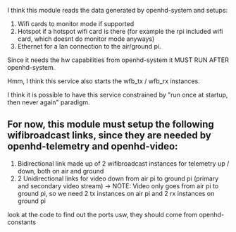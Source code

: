 I think this module reads the data generated by openhd-system and setups:
1) Wifi cards to monitor mode if supported
2) Hotspot if a hotspot wifi card is there (for example the rpi included wifi card, which doesnt do monitor mode anyways)
3) Ethernet for a lan connection to the air/ground pi.

Since it needs the hw capabilities from openhd-system it MUST RUN AFTER openhd-system.

Hmm, I think this service also starts the wfb_tx / wfb_rx instances.

I think it is possible to have this service constrained by "run once at startup, then never again" paradigm.

## For now, this module must setup the following wifibroadcast links, since they are needed by openhd-telemetry and openhd-video:

1) Bidirectional link made up of 2 wifibroadcast instances for telemetry up / down, both on air and ground
2) 2 Unidirectional links for video down from air pi to ground pi (primary and secondary video stream)
 -> NOTE: Video only goes from air pi to ground pi, so we need 2 tx instances on air pi and
    2 rx instances on ground pi 

look at the code to find out the ports usw, they should come from openhd-constants
